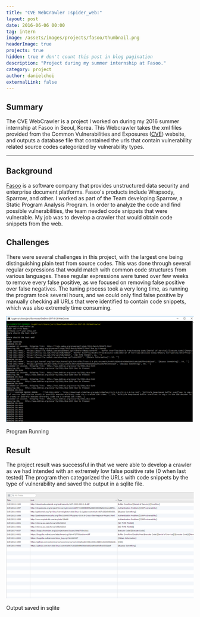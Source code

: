 ```yaml
---
title: "CVE WebCrawler :spider_web:"
layout: post
date: 2016-06-06 00:00
tag: intern
image: /assets/images/projects/fasoo/thumbnail.png
headerImage: true
projects: true
hidden: true # don't count this post in blog pagination
description: "Project during my summer internship at Fasoo."
category: project
author: danielchoi
externalLink: false
---
```

## Summary
The CVE WebCrawler is a project I worked on during my 2016 summer internship at Fasoo in Seoul, Korea. This Webcrawler takes the xml files provided from the Common Vulnerabilities and Exposures ([CVE](https://cve.mitre.org/)) website, and outputs a database file that contained the urls that contain vulnerability related source codes categorized by vulnerability types.

---
## Background
[Fasoo](https://en.fasoo.com/) is a software company that provides unstructured data security and enterprise document platforms. Fasoo's products include Wrapsody, Sparrow, and other. I worked as part of the Team developing Sparrow, a Static Program Analysis Program. In order to analyze the code and find possible vulnerabilities, the team needed code snippets that were vulnerable. My job was to develop a crawler that would obtain code snippets from the web.

## Challenges
There were several challenges in this project, with the largest one being distinguishing plain text from source codes. This was done through several regular expressions that would match with common code structures from various languages. These regular expressions were tuned over few weeks to remove every false positive, as we focused on removing false positive over false negatives. The tuning process took a very long time, as running the program took several hours, and we could only find false positive by manually checking all URLs that were identified to contain code snippets, which was also extremely time consuming.

![Markdown Image][1]
<figcaption class="caption">Program Running</figcaption>

## Result

The project result was successful in that we were able to develop a crawler as we had intended with an extremely low false positive rate (0 when last tested) The program then categorized the URLs with code snippets by the type of vulnerability and saved the output in a sqlite file. 


![Markdown Image][2]
<figcaption class="caption">Output saved in sqlite</figcaption>

[1]:/assets/images/projects/fasoo/1.png
[2]:/assets/images/projects/fasoo/2.png